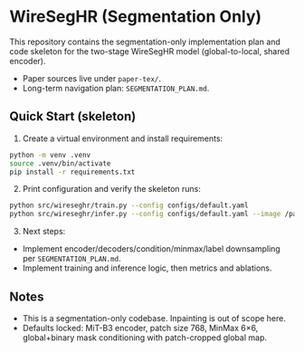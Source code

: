 # WireSegHR (Segmentation Only)

This repository contains the segmentation-only implementation plan and code skeleton for the two-stage WireSegHR model (global-to-local, shared encoder).

- Paper sources live under `paper-tex/`.
- Long-term navigation plan: `SEGMENTATION_PLAN.md`.

## Quick Start (skeleton)

1) Create a virtual environment and install requirements:

```bash
python -m venv .venv
source .venv/bin/activate
pip install -r requirements.txt
```

2) Print configuration and verify the skeleton runs:

```bash
python src/wireseghr/train.py --config configs/default.yaml
python src/wireseghr/infer.py --config configs/default.yaml --image /path/to/image.png
```

3) Next steps:
- Implement encoder/decoders/condition/minmax/label downsampling per `SEGMENTATION_PLAN.md`.
- Implement training and inference logic, then metrics and ablations.

## Notes
- This is a segmentation-only codebase. Inpainting is out of scope here.
- Defaults locked: MiT-B3 encoder, patch size 768, MinMax 6×6, global+binary mask conditioning with patch-cropped global map.
